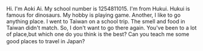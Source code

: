 Hi. I'm Aoki Ai. My school number is 1254811015.
I'm from Hukui.
Hukui is famous for dinosaurs.
My hobby is playing game.
Another, I like to go anything place.
I went to Taiwan on a school trip.
The smell and food in Taiwan didn't match.
So, I don't want to go there again.
You've been to a lot of place,but which one do you think is the best? 
Can you teach me some good places to travel in Japan?
　
